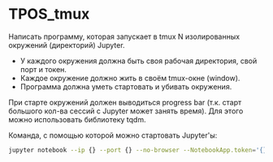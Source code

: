 # TPOS_tmux

Написать программу, которая запускает в tmux N изолированных окружений (директорий) Jupyter.

- У каждого окружения должна быть своя рабочая директория, свой порт и токен.
- Каждое окружение должно жить в своём tmux-окне (window).
- Программа должна уметь стартовать и убивать окружения.

При старте окружений должен выводиться progress bar (т.к. старт большого кол-ва сессий с Jupyter может занять время). Для этого можно использовать библиотеку tqdm.

Команда, с помощью которой можно стартовать Jupyter'ы:
```bash
jupyter notebook --ip {} --port {} --no-browser --NotebookApp.token='{}' --NotebookApp.notebook_dir='{}'
```
